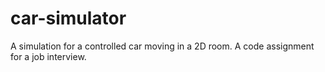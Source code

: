 # car-simulator
A simulation for a controlled car moving in a 2D room. A code assignment for a job interview.
